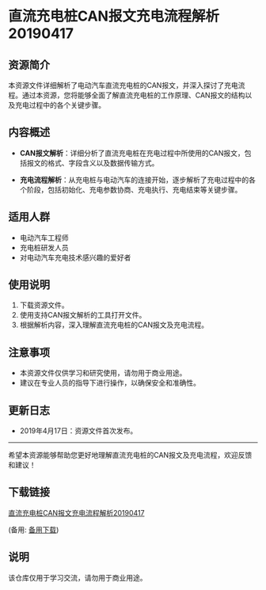 # 直流充电桩CAN报文充电流程解析 20190417

## 资源简介

本资源文件详细解析了电动汽车直流充电桩的CAN报文，并深入探讨了充电流程。通过本资源，您将能够全面了解直流充电桩的工作原理、CAN报文的结构以及充电过程中的各个关键步骤。

## 内容概述

- **CAN报文解析**：详细分析了直流充电桩在充电过程中所使用的CAN报文，包括报文的格式、字段含义以及数据传输方式。
  
- **充电流程解析**：从充电桩与电动汽车的连接开始，逐步解析了充电过程中的各个阶段，包括初始化、充电参数协商、充电执行、充电结束等关键步骤。

## 适用人群

- 电动汽车工程师
- 充电桩研发人员
- 对电动汽车充电技术感兴趣的爱好者

## 使用说明

1. 下载资源文件。
2. 使用支持CAN报文解析的工具打开文件。
3. 根据解析内容，深入理解直流充电桩的CAN报文及充电流程。

## 注意事项

- 本资源文件仅供学习和研究使用，请勿用于商业用途。
- 建议在专业人员的指导下进行操作，以确保安全和准确性。

## 更新日志

- 2019年4月17日：资源文件首次发布。

---

希望本资源能够帮助您更好地理解直流充电桩的CAN报文及充电流程，欢迎反馈和建议！

## 下载链接
[直流充电桩CAN报文充电流程解析20190417](https://pan.quark.cn/s/d636c55016db) 

(备用: [备用下载](https://pan.baidu.com/s/1WXjfyvoBLYCTZvubq1m4JA?pwd=1234))

## 说明

该仓库仅用于学习交流，请勿用于商业用途。
